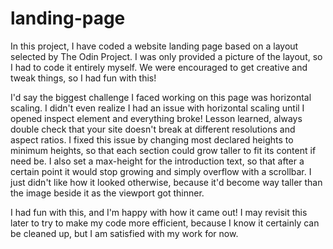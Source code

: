 # landing-page
In this project, I have coded a website landing page based on a layout selected
by The Odin Project. I was only provided a picture of the layout, so I had to
code it entirely myself. We were encouraged to get creative and tweak things, so
I had fun with this!

I'd say the biggest challenge I faced working on this page was horizontal scaling.
I didn't even realize I had an issue with horizontal scaling until I opened inspect
element and everything broke! Lesson learned, always double check that your site
doesn't break at different resolutions and aspect ratios. I fixed this issue by
changing most declared heights to minimum heights, so that each section could grow
taller to fit its content if need be. I also set a max-height for the introduction
text, so that after a certain point it would stop growing and simply overflow with
a scrollbar. I just didn't like how it looked otherwise, because it'd become way
taller than the image beside it as the viewport got thinner.

I had fun with this, and I'm happy with how it came out! I may revisit this later to
try to make my code more efficient, because I know it certainly can be cleaned up,
but I am satisfied with my work for now.